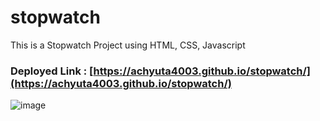 # stopwatch
This is a Stopwatch Project using HTML, CSS, Javascript

### Deployed Link : [https://achyuta4003.github.io/stopwatch/](https://achyuta4003.github.io/stopwatch/)

![image](https://user-images.githubusercontent.com/99419751/205164127-d4552c31-622c-42c3-ace4-371138373705.png)
